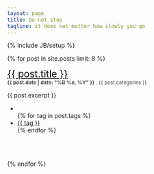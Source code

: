 ```yaml
---
layout: page
title: Do not stop
tagline: it does not matter how slowly you go 
---
```

{% include JB/setup %}

{% for post in site.posts limit: 8 %}

<div class="article-delem">
<a style="color:black;font-size:160%" href="{{ post.url }}"> {{ post.title }}</a>
<br/>
<small style="color:#4A4A4A"><strong>{{ post.date | date: "%B %e, %Y" }}</strong> . {{ post.categories }}</small>

{{ post.excerpt }}

<ul class="tag_box inline">
    <li><i class="icon-tags"></i></li>
    {% for tag in post.tags %}
    <li><a href="/tags.html#{{ tag }}-ref"> {{ tag }} </a></li>
    {% endfor %}
</ul>

<br/>
</div>
<br/>

{% endfor %}
